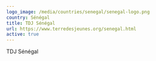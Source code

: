 ```yaml
---
logo_image: /media/countries/senegal/senegal-logo.png
country: Sénégal
title: TDJ Sénégal
url: https://www.terredesjeunes.org/senegal.html
active: true
---
```

TDJ Sénégal